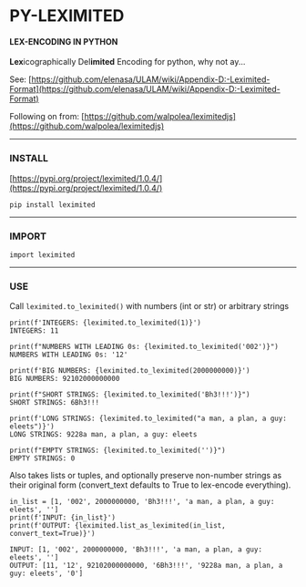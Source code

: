 # PY-LEXIMITED 
#### LEX-ENCODING IN PYTHON

<b>Lex</b>icographically Del<b>imited</b> Encoding for python, why not ay...
 
See: [https://github.com/elenasa/ULAM/wiki/Appendix-D:-Leximited-Format](https://github.com/elenasa/ULAM/wiki/Appendix-D:-Leximited-Format)

Following on from: [https://github.com/walpolea/leximitedjs](https://github.com/walpolea/leximitedjs)


<hr>

### INSTALL

[https://pypi.org/project/leximited/1.0.4/](https://pypi.org/project/leximited/1.0.4/)

``` pip install leximited ```


<hr>

### IMPORT

``` import leximited ```

<hr>

### USE

Call ```leximited.to_leximited()``` with numbers (int or str) or arbitrary strings

```
print(f'INTEGERS: {leximited.to_leximited(1)}')
INTEGERS: 11
```

```
print(f"NUMBERS WITH LEADING 0s: {leximited.to_leximited('002')}")
NUMBERS WITH LEADING 0s: '12'
```

```
print(f'BIG NUMBERS: {leximited.to_leximited(2000000000)}')
BIG NUMBERS: 92102000000000
```

```
print(f"SHORT STRINGS: {leximited.to_leximited('Bh3!!!')}")
SHORT STRINGS: 6Bh3!!!
```

```
print(f'LONG STRINGS: {leximited.to_leximited("a man, a plan, a guy: eleets")}')
LONG STRINGS: 9228a man, a plan, a guy: eleets
```

```
print(f"EMPTY STRINGS: {leximited.to_leximited('')}")
EMPTY STRINGS: 0
```

Also takes lists or tuples, and optionally preserve non-number strings as their original form (convert_text defaults to True to lex-encode everything).

```
in_list = [1, '002', 2000000000, 'Bh3!!!', 'a man, a plan, a guy: eleets', '']
print(f'INPUT: {in_list}')
print(f'OUTPUT: {leximited.list_as_leximited(in_list, convert_text=True)}')

INPUT: [1, '002', 2000000000, 'Bh3!!!', 'a man, a plan, a guy: eleets', '']
OUTPUT: [11, '12', 92102000000000, '6Bh3!!!', '9228a man, a plan, a guy: eleets', '0']

```

